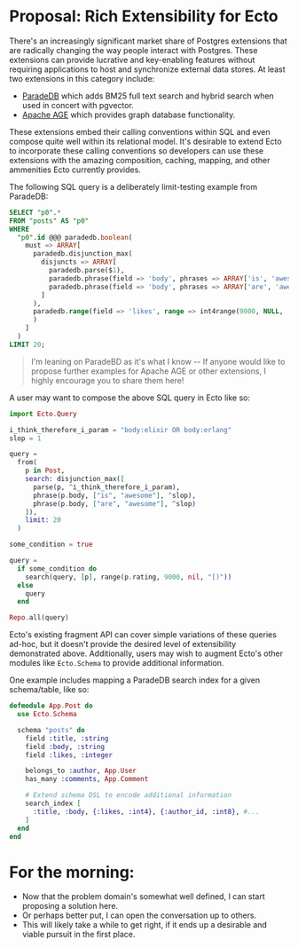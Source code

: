 # Proposal: Rich Extensibility for Ecto
There's an increasingly significant market share of Postgres extensions that are radically changing the way people interact with Postgres. These extensions can provide lucrative and key-enabling features without requiring applications to host and synchronize external data stores. At least two extensions in this category include:

* [ParadeDB](https://www.paradedb.com/) which adds BM25 full text search and hybrid search when used in concert with pgvector.
* [Apache AGE](https://age.apache.org/) which provides graph database functionality.

These extensions embed their calling conventions within SQL and even compose quite well within its relational model. It's desirable to extend Ecto to incorporate these calling conventions so developers can use these extensions with the amazing composition, caching, mapping, and other ammenities Ecto currently provides.

The following SQL query is a deliberately limit-testing example from ParadeDB:
```sql
SELECT "p0".*
FROM "posts" AS "p0"
WHERE
  "p0".id @@@ paradedb.boolean(
    must => ARRAY[
      paradedb.disjunction_max(
        disjuncts => ARRAY[
          paradedb.parse($1),
          paradedb.phrase(field => 'body', phrases => ARRAY['is', 'awesome'], slop => $2),
          paradedb.phrase(field => 'body', phrases => ARRAY['are', 'awesome'], slop => $2)
        ]
      ),
      paradedb.range(field => 'likes', range => int4range(9000, NULL, '[)')
      )
    ]
  )
LIMIT 20;
```

> I'm leaning on ParadeBD as it's what I know -- If anyone would like to propose further examples for Apache AGE or other extensions, I highly encourage you to share them here!

A user may want to compose the above SQL query in Ecto like so:
```elixir
import Ecto.Query

i_think_therefore_i_param = "body:elixir OR body:erlang"
slop = 1

query =
  from(
    p in Post,
    search: disjunction_max([
      parse(p, ^i_think_therefore_i_param),
      phrase(p.body, ["is", "awesome"], ^slop),
      phrase(p.body, ["are", "awesome"], ^slop)
    ]),
    limit: 20
  )

some_condition = true

query =
  if some_condition do
    search(query, [p], range(p.rating, 9000, nil, "[)"))
  else
    query
  end

Repo.all(query)
```

Ecto's existing fragment API can cover simple variations of these queries ad-hoc, but it doesn't provide the desired level of extensibility demonstrated above. Additionally, users may wish to augment Ecto's other modules like `Ecto.Schema` to provide additional information.

One example includes mapping a ParadeDB search index for a given schema/table, like so:
```elixir
defmodule App.Post do
  use Ecto.Schema

  schema "posts" do
    field :title, :string
    field :body, :string
    field :likes, :integer

    belongs_to :author, App.User
    has_many :comments, App.Comment

    # Extend schema DSL to encode additional information
    search_index [
      :title, :body, {:likes, :int4}, {:author_id, :int8}, #...
    ]
  end
end
```

# For the morning:
* Now that the problem domain's somewhat well defined, I can start proposing a solution here.
* Or perhaps better put, I can open the conversation up to others.
* This will likely take a while to get right, if it ends up a desirable and viable pursuit in the first place.
